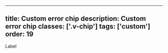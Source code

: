 <!--
 *              © 2025 Visa
 *
 * Licensed under the Apache License, Version 2.0 (the "License");
 * you may not use this file except in compliance with the License.
 * You may obtain a copy of the License at
 *
 *         http://www.apache.org/licenses/LICENSE-2.0
 *
 * Unless required by applicable law or agreed to in writing, software
 * distributed under the License is distributed on an "AS IS" BASIS,
 * WITHOUT WARRANTIES OR CONDITIONS OF ANY KIND, either express or implied.
 * See the License for the specific language governing permissions and
 * limitations under the License.
 *
 -->
---
title: Custom error chip
description: Custom error chip 
classes: ['.v-chip']
tags: ['custom']
order: 19
---

<style>
  .my-custom-error-chip { --v-chip-background-color: var(--palette-messaging-surface-negative); --v-chip-border-color: var(--palette-messaging-graphics-negative); }
</style>
<div class="v-chip my-custom-error-chip">
  Label
</div>
